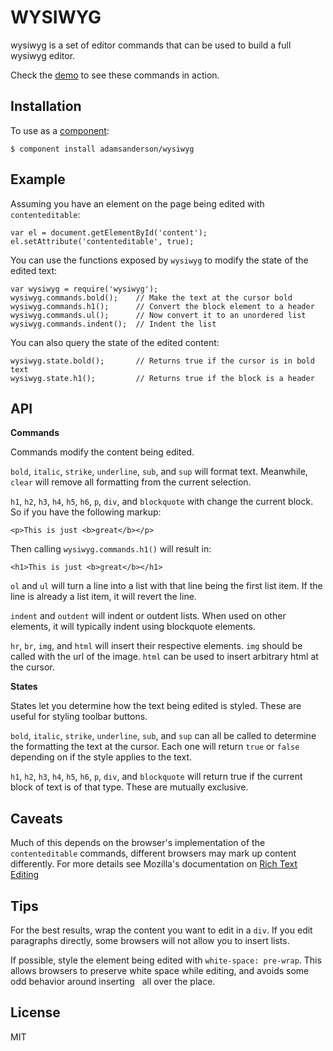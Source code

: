 WYSIWYG
=======

wysiwyg is a set of editor commands that can be used to build a full wysiwyg editor.

Check the [demo](http://adamsanderson.github.com/wysiwyg/) to see these commands in action.

Installation
------------
To use as a [component](https://github.com/component/component):

    $ component install adamsanderson/wysiwyg

Example
-------

Assuming you have an element on the page being edited with `contenteditable`:

    var el = document.getElementById('content');
    el.setAttribute('contenteditable', true);

You can use the functions exposed by `wysiwyg` to modify the state of the edited text:

    var wysiwyg = require('wysiwyg');
    wysiwyg.commands.bold();    // Make the text at the cursor bold
    wysiwyg.commands.h1();      // Convert the block element to a header
    wysiwyg.commands.ul();      // Now convert it to an unordered list
    wysiwyg.commands.indent();  // Indent the list

You can also query the state of the edited content:

    wysiwyg.state.bold();       // Returns true if the cursor is in bold text
    wysiwyg.state.h1();         // Returns true if the block is a header

API
---

**Commands**

Commands modify the content being edited.

`bold`, `italic`, `strike`, `underline`, `sub`, and `sup` will format text.  Meanwhile, `clear` will remove all formatting from the current selection.

`h1`, `h2`, `h3`, `h4`, `h5`, `h6`, `p`, `div`, and `blockquote` with change the current block.  So if you have the following markup:

    <p>This is just <b>great</b></p>
    
Then calling `wysiwyg.commands.h1()` will result in:

    <h1>This is just <b>great</b></h1>


`ol` and `ul` will turn a line into a list with that line being the first list item.  If the line is already a list item, it will revert the line.

`indent` and `outdent` will indent or outdent lists.  When used on other elements, it will typically indent using blockquote elements.


`hr`, `br`, `img`, and `html` will insert their respective elements.  `img` should be called with the url of the image.  `html` can be used to insert arbitrary html at the cursor.

**States**

States let you determine how the text being edited is styled.  These are useful for styling toolbar buttons.

`bold`, `italic`, `strike`, `underline`, `sub`, and `sup` can all be called to determine the formatting the text at the cursor.  Each one will return `true` or `false` depending on if the style applies to the text.

`h1`, `h2`, `h3`, `h4`, `h5`, `h6`, `p`, `div`, and `blockquote` will return true if the current block of text is of that type.  These are mutually exclusive.

Caveats
-------
Much of this depends on the browser's implementation of the `contenteditable` commands, different browsers may mark up content differently.  For more details see Mozilla's documentation on [Rich Text Editing](https://developer.mozilla.org/en-US/docs/Rich-Text_Editing_in_Mozilla)

Tips
----
For the best results, wrap the content you want to edit in a `div`.  If you edit paragraphs directly, some browsers will not allow you to insert lists.

If possible, style the element being edited with `white-space: pre-wrap`.  This allows browsers to preserve white space while editing, and avoids some odd behavior around inserting &nbsp; all over the place.

License
-------

MIT
